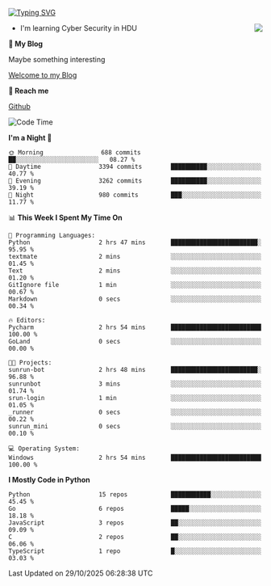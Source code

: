 [![Typing SVG](https://readme-typing-svg.herokuapp.com?font=Fira+Code&pause=1000&random=false&width=450&height=60&lines=Hello+%F0%9F%91%8B%F0%9F%8F%BB;I'm+JBNRZ)](https://git.io/typing-svg)

<a href="#">
  <img align="right" src="https://github-readme-stats.vercel.app/api?username=JBNRZ&show_icons=true&bg_color=15,f2f7fd,E0EAFC" />
</a>

- I'm learning Cyber Security in HDU

 **🌱 My Blog**

Maybe something interesting

[Welcome to my Blog](https://jbnrz.com.cn/)

 **💬 Reach me** 

[Github](https://github.com/JBNRZ)


<!--START_SECTION:waka-->
![Code Time](http://img.shields.io/badge/Code%20Time-1%2C410%20hrs%2044%20mins-blue)

**I'm a Night 🦉** 

```text
🌞 Morning                688 commits         ██░░░░░░░░░░░░░░░░░░░░░░░   08.27 % 
🌆 Daytime                3394 commits        ██████████░░░░░░░░░░░░░░░   40.77 % 
🌃 Evening                3262 commits        ██████████░░░░░░░░░░░░░░░   39.19 % 
🌙 Night                  980 commits         ███░░░░░░░░░░░░░░░░░░░░░░   11.77 % 
```


📊 **This Week I Spent My Time On** 

```text
💬 Programming Languages: 
Python                   2 hrs 47 mins       ████████████████████████░   95.95 % 
textmate                 2 mins              ░░░░░░░░░░░░░░░░░░░░░░░░░   01.45 % 
Text                     2 mins              ░░░░░░░░░░░░░░░░░░░░░░░░░   01.20 % 
GitIgnore file           1 min               ░░░░░░░░░░░░░░░░░░░░░░░░░   00.67 % 
Markdown                 0 secs              ░░░░░░░░░░░░░░░░░░░░░░░░░   00.34 % 

🔥 Editors: 
Pycharm                  2 hrs 54 mins       █████████████████████████   100.00 % 
GoLand                   0 secs              ░░░░░░░░░░░░░░░░░░░░░░░░░   00.00 % 

🐱‍💻 Projects: 
sunrun-bot               2 hrs 48 mins       ████████████████████████░   96.88 % 
sunrunbot                3 mins              ░░░░░░░░░░░░░░░░░░░░░░░░░   01.74 % 
srun-login               1 min               ░░░░░░░░░░░░░░░░░░░░░░░░░   01.05 % 
_runner                  0 secs              ░░░░░░░░░░░░░░░░░░░░░░░░░   00.22 % 
sunrun_mini              0 secs              ░░░░░░░░░░░░░░░░░░░░░░░░░   00.10 % 

💻 Operating System: 
Windows                  2 hrs 54 mins       █████████████████████████   100.00 % 
```

**I Mostly Code in Python** 

```text
Python                   15 repos            ███████████░░░░░░░░░░░░░░   45.45 % 
Go                       6 repos             █████░░░░░░░░░░░░░░░░░░░░   18.18 % 
JavaScript               3 repos             ██░░░░░░░░░░░░░░░░░░░░░░░   09.09 % 
C                        2 repos             ██░░░░░░░░░░░░░░░░░░░░░░░   06.06 % 
TypeScript               1 repo              █░░░░░░░░░░░░░░░░░░░░░░░░   03.03 % 
```




 Last Updated on 29/10/2025 06:28:38 UTC
<!--END_SECTION:waka-->

